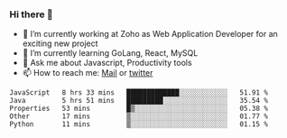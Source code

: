 ### Hi there 👋

- 🔭 I’m currently working at Zoho as Web Application Developer for an exciting new project
- 🌱 I’m currently learning GoLang, React, MySQL
- 💬 Ask me about Javascript, Productivity tools 
- 📫 How to reach me: [Mail](mailto:kvaishak47@gmail.com) or [twitter](https://twitter.com/_kvaishak)

<!--START_SECTION:waka-->
```text
JavaScript   8 hrs 33 mins   █████████████░░░░░░░░░░░░   51.91 % 
Java         5 hrs 51 mins   █████████░░░░░░░░░░░░░░░░   35.54 % 
Properties   53 mins         █▒░░░░░░░░░░░░░░░░░░░░░░░   05.38 % 
Other        17 mins         ▒░░░░░░░░░░░░░░░░░░░░░░░░   01.77 % 
Python       11 mins         ▒░░░░░░░░░░░░░░░░░░░░░░░░   01.15 % 
```
<!--END_SECTION:waka-->
